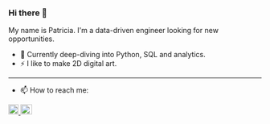 ### Hi there 👋

My name is Patricia. I'm a data-driven engineer looking for new opportunities.

- 🔭 Currently deep-diving into Python, SQL and analytics.
- ⚡ I like to make 2D digital art.

---

- 📫 How to reach me:

<a href="https://www.linkedin.com/in/patrbrun/">
         <img alt="Linkedin" src="https://upload.wikimedia.org/wikipedia/commons/c/ca/LinkedIn_logo_initials.png"
         width="20" height="20">
         
         
<a href="mailto:paaat29@gmail.com">
         <img alt="Email" src="https://icon-library.com/images/e-mail-icon-png/e-mail-icon-png-11.jpg"
         width="23" height="20">
